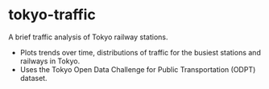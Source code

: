 # tokyo-traffic
A brief traffic analysis of Tokyo railway stations.
* Plots trends over time, distributions of traffic for the busiest stations and railways in Tokyo.
* Uses the Tokyo Open Data Challenge for Public Transportation (ODPT) dataset.
